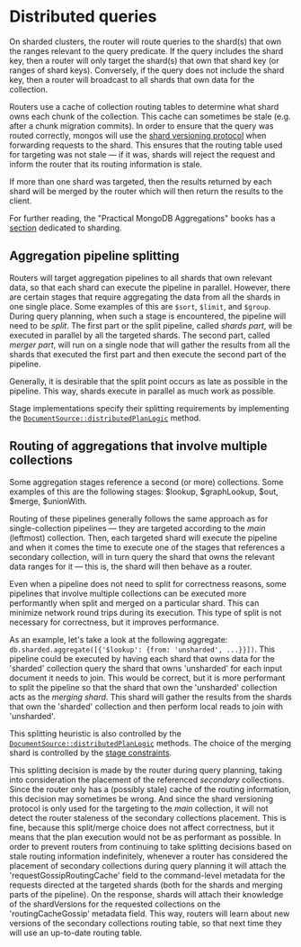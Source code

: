 # Distributed queries

On sharded clusters, the router will route queries to the shard(s) that own the ranges relevant to the query predicate. If the query includes the shard key, then a router will only target the shard(s) that own that shard key (or ranges of shard keys). Conversely, if the query does not include the shard key, then a router will broadcast to all shards that own data for the collection.

Routers use a cache of collection routing tables to determine what shard owns each chunk of the collection. This cache can sometimes be stale (e.g. after a chunk migration commits). In order to ensure that the query was routed correctly, mongos will use the [shard versioning protocol](https://github.com/mongodb/mongo/blob/master/src/mongo/db/s/README_versioning_protocols.md) when forwarding requests to the shard. This ensures that the routing table used for targeting was not stale — if it was, shards will reject the request and inform the router that its routing information is stale.

If more than one shard was targeted, then the results returned by each shard will be merged by the router which will then return the results to the client.

For further reading, the "Practical MongoDB Aggregations" books has a [section](https://www.practical-mongodb-aggregations.com/guides/sharding.html) dedicated to sharding.

## Aggregation pipeline splitting

Routers will target aggregation pipelines to all shards that own relevant data, so that each shard can execute the pipeline in parallel. However, there are certain stages that require aggregating the data from all the shards in one single place. Some examples of this are `$sort`, `$limit`, and `$group`. During query planning, when such a stage is encountered, the pipeline will need to be _split_. The first part or the split pipeline, called _shards part_, will be executed in parallel by all the targeted shards. The second part, called _merger part_, will run on a single node that will gather the results from all the shards that executed the first part and then execute the second part of the pipeline.

Generally, it is desirable that the split point occurs as late as possible in the pipeline. This way, shards execute in parallel as much work as possible.

Stage implementations specify their splitting requirements by implementing the [`DocumentSource::distributedPlanLogic`](https://github.com/mongodb/mongo/blob/d6d5b3e61039d209bba7bd7eb4948830c7f81de6/src/mongo/db/pipeline/document_source.h#L763-L771) method.

## Routing of aggregations that involve multiple collections

Some aggregation stages reference a second (or more) collections. Some examples of this are the following stages: $lookup, $graphLookup, $out, $merge, $unionWith.

Routing of these pipelines generally follows the same approach as for single-collection pipelines — they are targeted according to the _main_ (leftmost) collection. Then, each targeted shard will execute the pipeline and when it comes the time to execute one of the stages that references a secondary collection, will in turn query the shard that owns the relevant data ranges for it — this is, the shard will then behave as a router.

Even when a pipeline does not need to split for correctness reasons, some pipelines that involve multiple collections can be executed more performantly when split and merged on a particular shard. This can minimize network round trips during its execution. This type of split is not necessary for correctness, but it improves performance.

As an example, let's take a look at the following aggregate: `db.sharded.aggregate([{'$lookup': {from: 'unsharded', ...}}])`. This pipeline could be executed by having each shard that owns data for the 'sharded' collection query the shard that owns 'unsharded' for each input document it needs to join. This would be correct, but it is more performant to split the pipeline so that the shard that own the 'unsharded' collection acts as the _merging shard_. This shard will gather the results from the shards that own the 'sharded' collection and then perform local reads to join with 'unsharded'.

This splitting heuristic is also controlled by the [`DocumentSource::distributedPlanLogic`](https://github.com/mongodb/mongo/blob/d6d5b3e61039d209bba7bd7eb4948830c7f81de6/src/mongo/db/pipeline/document_source.h#L763-L771) methods. The choice of the merging shard is controlled by the [stage constraints](https://github.com/mongodb/mongo/blob/d6d5b3e61039d209bba7bd7eb4948830c7f81de6/src/mongo/db/pipeline/stage_constraints.h#L383-L384).

This splitting decision is made by the router during query planning, taking into consideration the placement of the referenced _secondary_ collections. Since the router only has a (possibly stale) cache of the routing information, this decision may sometimes be wrong. And since the shard versioning protocol is only used for the targeting to the _main_ collection, it will not detect the router staleness of the secondary collections placement. This is fine, because this split/merge choice does not affect correctness, but it means that the plan execution would not be as performant as possible. In order to prevent routers from continuing to take splitting decisions based on stale routing information indefinitely, whenever a router has considered the placement of secondary collections during query planning it will attach the 'requestGossipRoutingCache' field to the command-level metadata for the requests directed at the targeted shards (both for the shards and merging parts of the pipeline). On the response, shards will attach their knowledge of the shardVersions for the requested collections on the 'routingCacheGossip' metadata field. This way, routers will learn about new versions of the secondary collections routing table, so that next time they will use an up-to-date routing table.

